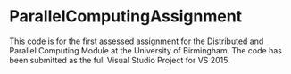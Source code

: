 # ParallelComputingAssignment
This code is for the first assessed assignment for the Distributed and Parallel Computing Module at the University of Birmingham. 
The code has been submitted as the full Visual Studio Project for VS 2015.
